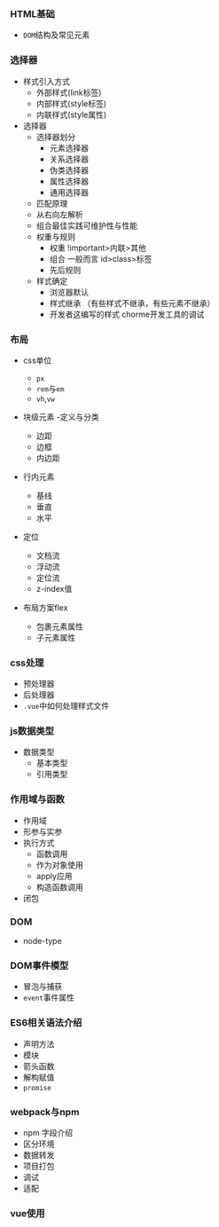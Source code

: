
### HTML基础
 - `DOM`结构及常见元素
### 选择器
 - 样式引入方式
    - 外部样式(link标签)
    - 内部样式(style标签)
    - 内联样式(style属性)
 - 选择器
    - 选择器划分
        - 元素选择器
        - 关系选择器
        - 伪类选择器
        - 属性选择器
        - 通用选择器
    - 匹配原理
    - 从右向左解析
    - 组合最佳实践可维护性与性能
    - 权重与规则
      - 权重 !important>内联>其他
      - 组合 一般而言 id>class>标签
      - 先后规则
    - 样式确定
        - 浏览器默认
        - 样式继承 （有些样式不继承，有些元素不继承）
        - 开发者这编写的样式
    chorme开发工具的调试

### 布局
 - css单位
    - `px`
    - `rem`与`em`
    - `vh`,`vw`
    
 - 块级元素
    -定义与分类
    - 边距
    - 边框
    - 内边距
 - 行内元素
    - 基线
    - 垂直
    - 水平
 - 定位
     - 文档流
     - 浮动流
     - 定位流
     - z-index值
 - 布局方案flex 
   - 包裹元素属性
   - 子元素属性
 
### css处理

- 预处理器
- 后处理器
- `.vue`中如何处理样式文件

### js数据类型

 - 数据类型
    - 基本类型
    - 引用类型

### 作用域与函数
- 作用域
- 形参与实参
- 执行方式
    - 函数调用
    - 作为对象使用
    - apply应用
    - 构造函数调用
- 闭包

### DOM
- node-type

### DOM事件模型
- 冒泡与捕获
- `event`事件属性 
### ES6相关语法介绍

- 声明方法
- 模块
- 箭头函数
- 解构赋值
- `promise`

### webpack与npm
 - npm 字段介绍
 - 区分环境
 - 数据转发
 - 项目打包
 - 调试
 - 适配

### vue使用